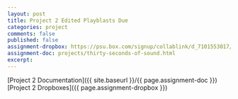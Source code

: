 ```yaml
---
layout: post
title: Project 2 Edited Playblasts Due
categories: project
comments: false
published: false
assignment-dropbox: https://psu.box.com/signup/collablink/d_7101553017/386ea38d09c2b
assignment-doc: projects/thirty-seconds-of-sound.html
excerpt:
---
```


[Project 2 Documentation]({{ site.baseurl }}/{{ page.assignment-doc }})  
[Project 2 Dropboxes]({{ page.assignment-dropbox }})